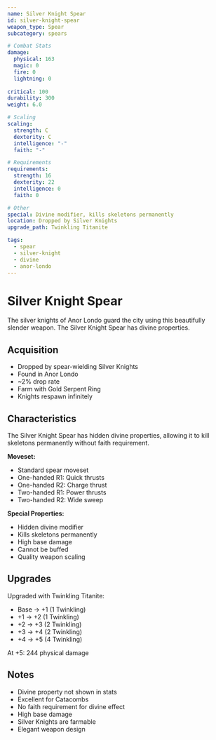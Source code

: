 ```yaml
---
name: Silver Knight Spear
id: silver-knight-spear
weapon_type: Spear
subcategory: spears

# Combat Stats
damage:
  physical: 163
  magic: 0
  fire: 0
  lightning: 0
  
critical: 100
durability: 300
weight: 6.0

# Scaling
scaling:
  strength: C
  dexterity: C
  intelligence: "-"
  faith: "-"

# Requirements
requirements:
  strength: 16
  dexterity: 22
  intelligence: 0
  faith: 0

# Other
special: Divine modifier, kills skeletons permanently
location: Dropped by Silver Knights
upgrade_path: Twinkling Titanite

tags:
  - spear
  - silver-knight
  - divine
  - anor-londo
---
```


# Silver Knight Spear

The silver knights of Anor Londo guard the city using this beautifully slender weapon. The Silver Knight Spear has divine properties.

## Acquisition
- Dropped by spear-wielding Silver Knights
- Found in Anor Londo
- ~2% drop rate
- Farm with Gold Serpent Ring
- Knights respawn infinitely

## Characteristics
The Silver Knight Spear has hidden divine properties, allowing it to kill skeletons permanently without faith requirement.

**Moveset:**
- Standard spear moveset
- One-handed R1: Quick thrusts
- One-handed R2: Charge thrust
- Two-handed R1: Power thrusts
- Two-handed R2: Wide sweep

**Special Properties:**
- Hidden divine modifier
- Kills skeletons permanently
- High base damage
- Cannot be buffed
- Quality weapon scaling

## Upgrades
Upgraded with Twinkling Titanite:
- Base → +1 (1 Twinkling)
- +1 → +2 (1 Twinkling)
- +2 → +3 (2 Twinkling)
- +3 → +4 (2 Twinkling)
- +4 → +5 (4 Twinkling)

At +5: 244 physical damage

## Notes
- Divine property not shown in stats
- Excellent for Catacombs
- No faith requirement for divine effect
- High base damage
- Silver Knights are farmable
- Elegant weapon design